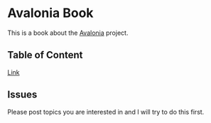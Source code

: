# Avalonia Book
This is a book about the [Avalonia]( https://github.com/AvaloniaUI) project. 

## Table of Content
[Link](./ToC.md)

## Issues

Please post topics you are interested in and I will try to do this first.